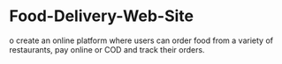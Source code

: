 # Food-Delivery-Web-Site
o create an online platform where users can order food from a variety of restaurants, pay online or COD and track their orders.
